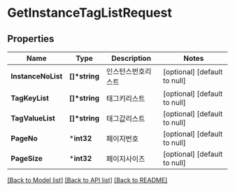 # GetInstanceTagListRequest

## Properties
Name | Type | Description | Notes
------------ | ------------- | ------------- | -------------
**InstanceNoList** | **[]\*string** | 인스턴스번호리스트 | [optional] [default to null]
**TagKeyList** | **[]\*string** | 태그키리스트 | [optional] [default to null]
**TagValueList** | **[]\*string** | 태그값리스트 | [optional] [default to null]
**PageNo** | ***int32** | 페이지번호 | [optional] [default to null]
**PageSize** | ***int32** | 페이지사이즈 | [optional] [default to null]

[[Back to Model list]](../README.md#documentation-for-models) [[Back to API list]](../README.md#documentation-for-api-endpoints) [[Back to README]](../README.md)


